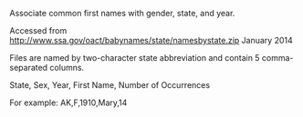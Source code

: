 Associate common first names with gender, state, and year.

Accessed from http://www.ssa.gov/oact/babynames/state/namesbystate.zip
January 2014

Files are named by two-character state abbreviation and contain 5
comma-separated columns.

State, Sex, Year, First Name, Number of Occurrences

For example:
    AK,F,1910,Mary,14
